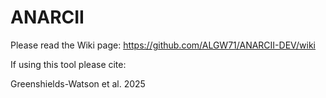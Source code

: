 # ANARCII

Please read the Wiki page: https://github.com/ALGW71/ANARCII-DEV/wiki

If using this tool please cite:

Greenshields-Watson et al. 2025
